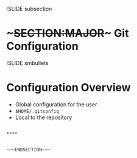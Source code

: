 !SLIDE subsection
# ~~~SECTION:MAJOR~~~ Git Configuration

!SLIDE smbullets
# Configuration Overview

* Global configuration for the user
 * `$HOME/.gitconfig`
* Local to the repository


~~~SECTION:handouts~~~

****


~~~ENDSECTION~~~

